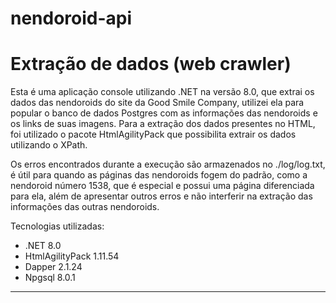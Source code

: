 # nendoroid-api

# Extração de dados (web crawler)

Esta é uma aplicação console utilizando .NET na versão 8.0, que extrai os dados das nendoroids do site da Good Smile Company, utilizei ela para popular o banco de dados Postgres com as informações das nendoroids e os links de suas imagens. Para a extração dos dados presentes no HTML, foi utilizado o pacote HtmlAgilityPack que possibilita extrair os dados utilizando o XPath.

Os erros encontrados durante a execução são armazenados no ./log/log.txt, é útil para quando as páginas das nendoroids fogem do padrão, como a nendoroid número 1538, que é especial e possui uma página diferenciada para ela, além de apresentar outros erros e não interferir na extração das informações das outras nendoroids.

Tecnologias utilizadas:

* .NET 8.0
* HtmlAgilityPack 1.11.54
* Dapper 2.1.24
* Npgsql 8.0.1

---